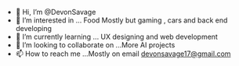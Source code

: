 - 👋 Hi, I’m @DevonSavage
- 👀 I’m interested in ... Food Mostly but gaming , cars and back end developing 
- 🌱 I’m currently learning ... UX designing and web development
- 💞️ I’m looking to collaborate on ...More AI projects
- 📫 How to reach me ...Mostly on email devonsavage17@gmail.com

<!---
DevonSavage/DevonSavage is a ✨ special ✨ repository because its `README.md` (this file) appears on your GitHub profile.
You can click the Preview link to take a look at your changes.
--->
